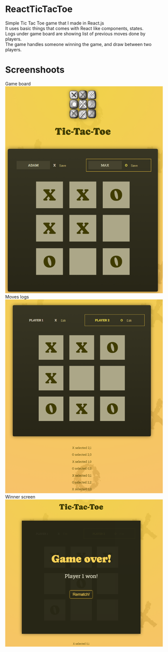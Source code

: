 # ReactTicTacToe
Simple Tic Tac Toe game that I made in React.js<br>
It uses basic things that comes with React like components, states.<br>
Logs under game board are showing list of previous moves done by players.<br>
The game handles someone winning the game, and draw between two players.<br>

# Screenshoots
Game board<br>
![Alt text](/screenshots/boardGame.png?raw=true "game board")
<br>Moves logs<br>
![Alt text](/screenshots/movesLogs.png?raw=true "moves logs")
<br>Winner screen<br>
![Alt text](/screenshots/winnerScreen.png?raw=true "winner screen")
